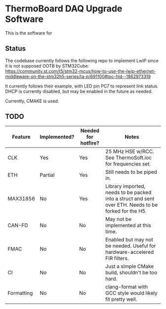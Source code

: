# ThermoBoard DAQ Upgrade Software

This is the software for 

## Status

The codebase currently follows the following repo to implement LwIP since it is not supposed OOTB by STM32Cube: https://community.st.com/t5/stm32-mcus/how-to-use-the-lwip-ethernet-middleware-on-the-stm32h5-series/ta-p/691100#toc-hId--1862973319

It currently follows their example, with LED pin PC7 to represent link status. DHCP is currently disabled, but may be enabled in the future as needed.

Currently, CMAKE is used.


## TODO
| Feature | Implemented? | Needed for hotfire? | Notes |
|---------|--------------|---------------------|-------|
| CLK | Yes | Yes | 25 MHz HSE w/RCC. See ThermoSoft.ioc for frequencies set. |
| ETH | Partial | Yes | Still needs to be piped in. |
| MAX31856 | No | Yes | Library imported, needs to be packed into a struct and sent over ETH. Needs to be forked for the H5. |
| CAN-FD | No | No | May not be implemented at this time. |
| FMAC | No | No | Enabled but may not be needed. Useful for hardware-accelered FIR filters. |
| CI | No | No | Just a simple CMake build, shouldn't be too hard. |
| Formatting | No | No | clang-format with GCC style would likely fit pretty well. |
